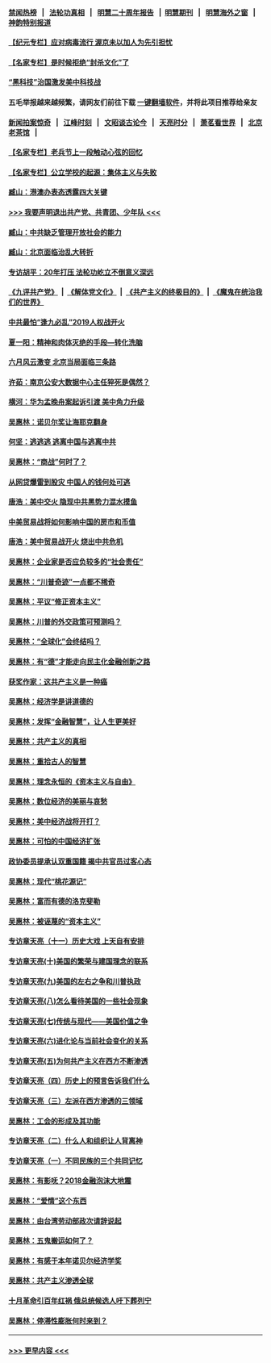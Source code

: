 #### [禁闻热榜](热点新闻.md?=0)  &nbsp;&nbsp;|&nbsp;&nbsp; [法轮功真相](https://github.com/gfw-breaker/truth/blob/master/README.md?=0) &nbsp;&nbsp;|&nbsp;&nbsp; [明慧二十周年报告](https://github.com/gfw-breaker/mh-reports/blob/master/README.md?=0) &nbsp;&nbsp;|&nbsp;&nbsp;[明慧期刊](https://github.com/gfw-breaker/mh-qikan) &nbsp;&nbsp;|&nbsp;&nbsp; [明慧海外之窗](https://github.com/gfw-breaker/mh-news/blob/master/README.md?=0) &nbsp;&nbsp;|&nbsp;&nbsp; [神韵特别报道](https://github.com/gfw-breaker/mh-news/blob/master/shenyun.md?=0)
#### [【纪元专栏】应对病毒流行 渥京未以加人为先引担忧](../pages/nsc423/n11875714.md?t=02240231) 
#### [【名家专栏】是时候拒绝“封杀文化”了](../pages/nsc423/n11814093.md?t=02240231) 
#### [“黑科技”治国激发美中科技战](../pages/nsc423/n11638056.md?t=02240231) 
#### 五毛举报越来越频繁，请网友们前往下载 [一键翻墙软件](https://github.com/gfw-breaker/ssr-accounts)，并将此项目推荐给亲友
#### [新闻拍案惊奇](https://github.com/gfw-breaker/banned-news/blob/master/pages/link4.md) &nbsp;&nbsp;|&nbsp;&nbsp; [江峰时刻](https://github.com/gfw-breaker/banned-news/blob/master/pages/link4.md) &nbsp;&nbsp;|&nbsp;&nbsp; [文昭谈古论今](https://github.com/gfw-breaker/banned-news/blob/master/pages/link4.md) &nbsp;&nbsp;|&nbsp;&nbsp; [天亮时分](https://github.com/gfw-breaker/banned-news/blob/master/pages/link4.md) &nbsp;&nbsp;|&nbsp;&nbsp; [萧茗看世界](https://github.com/gfw-breaker/banned-news/blob/master/pages/link4.md) &nbsp;&nbsp;|&nbsp;&nbsp; [北京老茶馆](https://github.com/gfw-breaker/banned-news/blob/master/pages/link4.md) &nbsp;&nbsp;|&nbsp;&nbsp; 
#### [【名家专栏】老兵节上一段触动心弦的回忆](../pages/nsc423/n11646016.md?t=02240231) 
#### [【名家专栏】公立学校的起源：集体主义与失败](../pages/nsc423/n11601833.md?t=02240231) 
#### [臧山：港澳办表态透露四大关键](../pages/nsc423/n11421628.md?t=02240231) 
#### [>>> 我要声明退出共产党、共青团、少年队 <<<](https://github.com/begood0513/goodnews/blob/master/quit/letter.md) 
#### [臧山：中共缺乏管理开放社会的能力](../pages/nsc423/n11407457.md?t=02240231) 
#### [臧山：北京面临治乱大转折](../pages/nsc423/n11406895.md?t=02240231) 
#### [专访胡平：20年打压 法轮功屹立不倒意义深远](../pages/nsc423/n11398800.md?t=02240231) 
#### [《九评共产党》](https://github.com/begood0513/9ping.md/blob/master/README.md) &nbsp;|&nbsp; [《解体党文化》](../../../../jtdwh.md/blob/master/README.md)  &nbsp;|&nbsp; [《共产主义的终极目的》](../../../../gczydzjmd.md/blob/master/README.md) &nbsp;|&nbsp; [《魔鬼在统治我们的世界》](../../../../mgztzwmdsj.md/blob/master/README.md) 
#### [中共最怕“逢九必乱”2019人权战开火](../pages/nsc423/n11385248.md?t=02240231) 
#### [夏一阳：精神和肉体灭绝的手段—转化洗脑](../pages/nsc423/n11368250.md?t=02240231) 
#### [六月风云激变 北京当局面临三条路](../pages/nsc423/n11313668.md?t=02240231) 
#### [许茹：南京公安大数据中心主任猝死是偶然？](../pages/nsc423/n11064744.md?t=02240231) 
#### [横河：华为孟晚舟案起诉引渡 美中角力升级](../pages/nsc423/n11027230.md?t=02240231) 
#### [吴惠林：诺贝尔奖让海耶克翻身](../pages/nsc423/n10890049.md?t=02240231) 
#### [何坚：逃逃逃 逃离中国与逃离中共](../pages/nsc423/n10592891.md?t=02240231) 
#### [吴惠林：“商战”何时了？](../pages/nsc423/n10573558.md?t=02240231) 
#### [从网贷爆雷到股灾 中国人的钱何处可逃](../pages/nsc423/n10572800.md?t=02240231) 
#### [唐浩：美中交火 隐现中共黑势力混水摸鱼](../pages/nsc423/n10544040.md?t=02240231) 
#### [中美贸易战将如何影响中国的房市和币值](../pages/nsc423/n10543697.md?t=02240231) 
#### [唐浩：美中贸易战开火 烧出中共危机](../pages/nsc423/n10540126.md?t=02240231) 
#### [吴惠林：企业家是否应负较多的“社会责任”](../pages/nsc423/n10535022.md?t=02240231) 
#### [吴惠林：“川普奇迹”一点都不稀奇](../pages/nsc423/n10512808.md?t=02240231) 
#### [吴惠林：平议“修正资本主义”](../pages/nsc423/n10495724.md?t=02240231) 
#### [吴惠林：川普的外交政策可预测吗？](../pages/nsc423/n10462387.md?t=02240231) 
#### [吴惠林：“全球化”会终结吗？](../pages/nsc423/n10452838.md?t=02240231) 
#### [吴惠林：有“德”才能走向民主化金融创新之路](../pages/nsc423/n10432292.md?t=02240231) 
#### [获奖作家：这共产主义是一种癌](../pages/nsc423/n10431541.md?t=02240231) 
#### [吴惠林：经济学是讲道德的](../pages/nsc423/n10398014.md?t=02240231) 
#### [吴惠林：发挥“金融智慧”，让人生更美好](../pages/nsc423/n10375019.md?t=02240231) 
#### [吴惠林：共产主义的真相](../pages/nsc423/n10351394.md?t=02240231) 
#### [吴惠林：重拾古人的智慧](../pages/nsc423/n10337691.md?t=02240231) 
#### [吴惠林：理念永恒的《资本主义与自由》](../pages/nsc423/n10316274.md?t=02240231) 
#### [吴惠林：数位经济的美丽与哀愁](../pages/nsc423/n10292946.md?t=02240231) 
#### [吴惠林：美中经济战将开打？](../pages/nsc423/n10258825.md?t=02240231) 
#### [吴惠林：可怕的中国经济扩张](../pages/nsc423/n10219147.md?t=02240231) 
#### [政协委员提承认双重国籍 揭中共官员过客心态](../pages/nsc423/n10208809.md?t=02240231) 
#### [吴惠林：现代“桃花源记”](../pages/nsc423/n10185234.md?t=02240231) 
#### [吴惠林：富而有德的洛克斐勒](../pages/nsc423/n10142264.md?t=02240231) 
#### [吴惠林：被诬蔑的“资本主义”](../pages/nsc423/n10124816.md?t=02240231) 
#### [专访章天亮（十一）历史大戏 上天自有安排](../pages/nsc423/n10094905.md?t=02240231) 
#### [专访章天亮(十)美国的繁荣与建国理念的联系](../pages/nsc423/n10094899.md?t=02240231) 
#### [专访章天亮(九)美国的左右之争和川普执政](../pages/nsc423/n10094889.md?t=02240231) 
#### [专访章天亮(八)怎么看待美国的一些社会现象](../pages/nsc423/n10094857.md?t=02240231) 
#### [专访章天亮(七)传统与现代——美国价值之争](../pages/nsc423/n10093140.md?t=02240231) 
#### [专访章天亮(六)进化论与当前社会变化的关系](../pages/nsc423/n10092036.md?t=02240231) 
#### [专访章天亮(五)为何共产主义在西方不断渗透](../pages/nsc423/n10083620.md?t=02240231) 
#### [专访章天亮（四）历史上的预言告诉我们什么](../pages/nsc423/n10083606.md?t=02240231) 
#### [专访章天亮（三）左派在西方渗透的三领域](../pages/nsc423/n10081115.md?t=02240231) 
#### [吴惠林：工会的形成及其功能](../pages/nsc423/n10080633.md?t=02240231) 
#### [专访章天亮（二）什么人和组织让人背离神](../pages/nsc423/n10076637.md?t=02240231) 
#### [专访章天亮（一）不同民族的三个共同记忆](../pages/nsc423/n10074188.md?t=02240231) 
#### [吴惠林：有影呒？2018金融泡沫大地震](../pages/nsc423/n10040534.md?t=02240231) 
#### [吴惠林：“爱情”这个东西](../pages/nsc423/n10019423.md?t=02240231) 
#### [吴惠林：由台湾劳动部政次请辞说起](../pages/nsc423/n9979679.md?t=02240231) 
#### [吴惠林：五鬼搬运如何了？](../pages/nsc423/n9925338.md?t=02240231) 
#### [吴惠林：有感于本年诺贝尔经济学奖](../pages/nsc423/n9871883.md?t=02240231) 
#### [吴惠林：共产主义渗透全球](../pages/nsc423/n9812748.md?t=02240231) 
#### [十月革命引百年红祸 俄总统候选人吁下葬列宁](../pages/nsc423/n9810182.md?t=02240231) 
#### [吴惠林：停滞性膨胀何时来到？](../pages/nsc423/n9764136.md?t=02240231) 

----
#### [ >>> 更早内容 <<< ](../indexes/nsc423-earlier.md)
